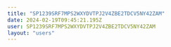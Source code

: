 ```yaml
---
title: "SP1239SRF7MPS2WXYDVTPJ2V4ZBE2TDCV5NY42ZAM"
date: 2024-02-19T09:45:21.195Z
user: SP1239SRF7MPS2WXYDVTPJ2V4ZBE2TDCV5NY42ZAM
layout: "users"
---
```

    